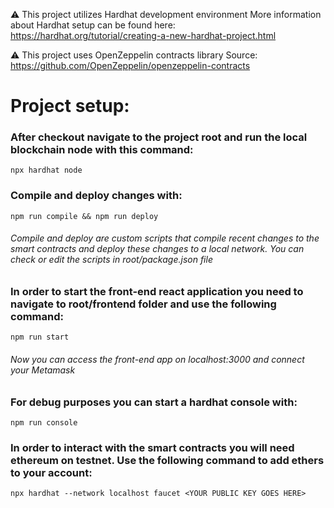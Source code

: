 ⚠️ This project utilizes Hardhat development environment
More information about Hardhat setup can be found here: https://hardhat.org/tutorial/creating-a-new-hardhat-project.html

⚠️ This project uses OpenZeppelin contracts library
Source: https://github.com/OpenZeppelin/openzeppelin-contracts

# Project setup:
### After checkout navigate to the project root and run the local blockchain node with this command:
`npx hardhat node`

### Compile and deploy changes with:
`npm run compile && npm run deploy`
###### Compile and deploy are custom scripts that compile recent changes to the smart contracts and deploy these changes to a local network. You can check or edit the scripts in root/package.json file

### In order to start the front-end react application you need to navigate to root/frontend folder and use the following command:
`npm run start`
###### Now you can access the front-end app on localhost:3000 and connect your Metamask 

### For debug purposes you can start a hardhat console with:
`npm run console`

### In order to interact with the smart contracts you will need ethereum on testnet. Use the following command to add ethers to your account:
`npx hardhat --network localhost faucet <YOUR PUBLIC KEY GOES HERE>`
